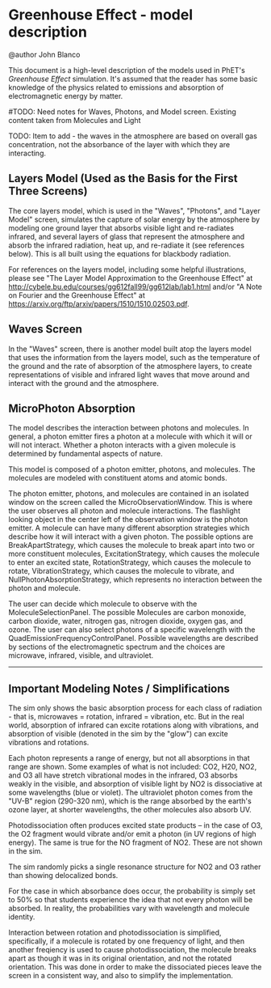 # Greenhouse Effect - model description

@author John Blanco

This document is a high-level description of the models used in PhET's _Greenhouse Effect_ simulation. It's assumed that
the reader has some basic knowledge of the physics related to emissions and absorption of electromagnetic energy by
matter.

#TODO: Need notes for Waves, Photons, and Model screen. Existing content taken from Molecules and Light

TODO: Item to add - the waves in the atmosphere are based on overall gas concentration, not the absorbance of the layer
with which they are interacting.

## Layers Model (Used as the Basis for the First Three Screens)

The core layers model, which is used in the "Waves", "Photons", and "Layer Model" screen, simulates the capture of solar
energy by the atmosphere by modeling one ground layer that absorbs visible  light and re-radiates infrared, and several
layers of glass that represent the atmosphere and absorb the infrared radiation, heat up, and re-radiate it (see
references below).  This is all built using the equations for blackbody radiation.  

For references on the layers model, including some helpful illustrations, please see "The Layer Model Approximation to
the Greenhouse Effect" at http://cybele.bu.edu/courses/gg612fall99/gg612lab/lab1.html and/or "A Note on Fourier and the
Greenhouse Effect" at https://arxiv.org/ftp/arxiv/papers/1510/1510.02503.pdf.

## Waves Screen

In the "Waves" screen, there is another model built atop the layers model that uses the information from the layers
model, such as the temperature of the ground and the rate of absorption of the atmosphere layers, to create
representations of visible and infrared light waves that move around and interact with the ground and the atmosphere.

## MicroPhoton Absorption

The model describes the interaction between photons and molecules.  In general, a photon emitter fires a
photon at a molecule with which it will or will not interact.  Whether a photon interacts with a given
molecule is determined by fundamental aspects of nature.

This model is composed of a photon emitter, photons, and molecules.  The molecules are modeled with constituent
atoms and atomic bonds.

The photon emitter, photons, and molecules are contained in an isolated window on the screen called the
MicroObservationWindow.  This is where the user observes all photon and molecule interactions.  The flashlight
looking object in the center left of the observation window is the photon emitter.
A molecule can have many different absorption strategies which describe how it will interact with a given
photon.  The possible options are BreakApartStrategy, which causes the molecule to break apart into two or more
constituent molecules, ExcitationStrategy, which causes the molecule to enter an excited state,
RotationStrategy, which causes the molecule to rotate, VibrationStrategy, which causes the molecule to vibrate,
and NullPhotonAbsorptionStrategy, which represents no interaction between the photon and molecule.

The user can decide which molecule to observe with the MoleculeSelectionPanel.  The possible Molecules are
carbon monoxide, carbon dioxide, water, nitrogen gas, nitrogen dioxide, oxygen gas, and ozone.  The user can
also select photons of a specific wavelength with the QuadEmissionFrequencyControlPanel.  Possible wavelengths
are described by sections of the electromagnetic spectrum and the choices are microwave, infrared, visible, and
ultraviolet.

----

## Important Modeling Notes / Simplifications

The sim only shows the basic absorption process for each class of radiation - that is, microwaves = rotation, infrared =
vibration, etc.  But in the real world, absorption of infrared can excite rotations along with vibrations, and
absorption of visible (denoted in the sim by the "glow") can excite vibrations and rotations.

Each photon represents a range of energy, but not all absorptions in that range are shown.  Some examples of what is not
included: CO2, H20, NO2, and O3 all have stretch vibrational modes in the infrared, O3 absorbs weakly in the visible,
and absorption of visible light by NO2 is dissociative at some wavelengths (blue or violet).  The ultraviolet photon
comes from the "UV-B" region (290-320 nm), which is the range absorbed by the earth's ozone layer, at shorter
wavelengths, the other molecules also absorb UV.

Photodissociation often produces excited state products – in the case of O3, the O2 fragment would vibrate and/or emit a
photon (in UV regions of high energy). The same is true for the NO fragment of NO2. These are not shown in the sim.

The sim randomly picks a single resonance structure for NO2 and O3 rather than showing delocalized bonds.

For the case in which absorbance does occur, the probability is simply set to 50% so that students experience the idea
that not every photon will be absorbed. In reality, the probabilities vary with wavelength and molecule identity.

Interaction between rotation and photodissociation is simplified, specifically, if a molecule is rotated by one
frequency of light, and then another freqiency is used to cause photodissociation, the molecule breaks apart as though
it was in its original orientation, and not the rotated orientation.  This was done in order to make the dissociated
pieces leave the screen in a consistent way, and also to simplify the implementation.
